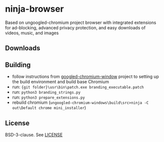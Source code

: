 # ninja-browser

Based on ungoogled-chromium project browser with integrated extensions for ad-blocking, advanced privacy protection, and easy downloads of videos, music, and images

## Downloads

## Building

* follow instructions from [googled-chromium-window](https://github.com/ungoogled-software/ungoogled-chromium-windows) project to setting up the build environment and build base Chromium
* run: `{git folder}\usr\bin\patch.exe branding_executable.patch`
* run: `python3 branding_strings.py`
* run: `python3 prepare_extensions.py`
* rebuild chromium (`ungoogled-chromium-windows\build\src>ninja -C out\Default chrome mini_installer`)


## License

BSD-3-clause. See [LICENSE](LICENSE)